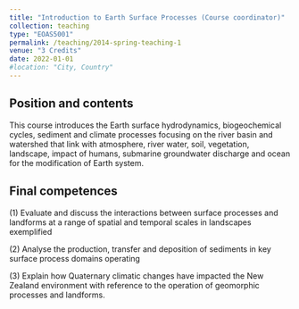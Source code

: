 ```yaml
---
title: "Introduction to Earth Surface Processes (Course coordinator)"
collection: teaching
type: "EOAS5001"
permalink: /teaching/2014-spring-teaching-1
venue: "3 Credits"
date: 2022-01-01
#location: "City, Country"
---
```


Position and contents
------
This course introduces the Earth surface hydrodynamics, biogeochemical cycles, sediment and climate processes focusing on the river basin and watershed that link with atmosphere, river water, soil, vegetation, landscape, impact of humans, submarine groundwater discharge and ocean for the modification of Earth system.

Final competences
------

(1) Evaluate and discuss the interactions between surface processes and landforms at a range of spatial and temporal scales in landscapes exemplified

(2) Analyse the production, transfer and deposition of sediments in key surface process domains operating

(3) Explain how Quaternary climatic changes have impacted the New Zealand environment with reference to the operation of geomorphic processes and landforms.

